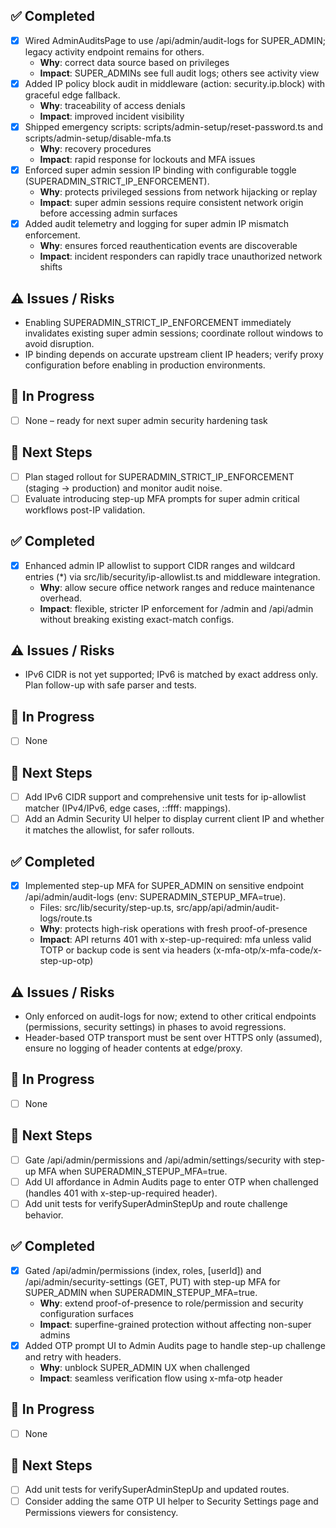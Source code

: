 ## ✅ Completed
- [x] Wired AdminAuditsPage to use /api/admin/audit-logs for SUPER_ADMIN; legacy activity endpoint remains for others.
  - **Why**: correct data source based on privileges
  - **Impact**: SUPER_ADMINs see full audit logs; others see activity view
- [x] Added IP policy block audit in middleware (action: security.ip.block) with graceful edge fallback.
  - **Why**: traceability of access denials
  - **Impact**: improved incident visibility
- [x] Shipped emergency scripts: scripts/admin-setup/reset-password.ts and scripts/admin-setup/disable-mfa.ts
  - **Why**: recovery procedures
  - **Impact**: rapid response for lockouts and MFA issues
- [x] Enforced super admin session IP binding with configurable toggle (SUPERADMIN_STRICT_IP_ENFORCEMENT).
  - **Why**: protects privileged sessions from network hijacking or replay
  - **Impact**: super admin sessions require consistent network origin before accessing admin surfaces
- [x] Added audit telemetry and logging for super admin IP mismatch enforcement.
  - **Why**: ensures forced reauthentication events are discoverable
  - **Impact**: incident responders can rapidly trace unauthorized network shifts

## ⚠️ Issues / Risks
- Enabling SUPERADMIN_STRICT_IP_ENFORCEMENT immediately invalidates existing super admin sessions; coordinate rollout windows to avoid disruption.
- IP binding depends on accurate upstream client IP headers; verify proxy configuration before enabling in production environments.

## 🚧 In Progress
- [ ] None – ready for next super admin security hardening task

## 🔧 Next Steps
- [ ] Plan staged rollout for SUPERADMIN_STRICT_IP_ENFORCEMENT (staging → production) and monitor audit noise.
- [ ] Evaluate introducing step-up MFA prompts for super admin critical workflows post-IP validation.

## ✅ Completed
- [x] Enhanced admin IP allowlist to support CIDR ranges and wildcard entries (*) via src/lib/security/ip-allowlist.ts and middleware integration.
  - **Why**: allow secure office network ranges and reduce maintenance overhead.
  - **Impact**: flexible, stricter IP enforcement for /admin and /api/admin without breaking existing exact-match configs.

## ⚠️ Issues / Risks
- IPv6 CIDR is not yet supported; IPv6 is matched by exact address only. Plan follow-up with safe parser and tests.

## 🚧 In Progress
- [ ] None

## 🔧 Next Steps
- [ ] Add IPv6 CIDR support and comprehensive unit tests for ip-allowlist matcher (IPv4/IPv6, edge cases, ::ffff: mappings).
- [ ] Add an Admin Security UI helper to display current client IP and whether it matches the allowlist, for safer rollouts.

## ✅ Completed
- [x] Implemented step-up MFA for SUPER_ADMIN on sensitive endpoint /api/admin/audit-logs (env: SUPERADMIN_STEPUP_MFA=true).
  - Files: src/lib/security/step-up.ts, src/app/api/admin/audit-logs/route.ts
  - **Why**: protects high-risk operations with fresh proof-of-presence
  - **Impact**: API returns 401 with x-step-up-required: mfa unless valid TOTP or backup code is sent via headers (x-mfa-otp/x-mfa-code/x-step-up-otp)

## ⚠️ Issues / Risks
- Only enforced on audit-logs for now; extend to other critical endpoints (permissions, security settings) in phases to avoid regressions.
- Header-based OTP transport must be sent over HTTPS only (assumed), ensure no logging of header contents at edge/proxy.

## 🚧 In Progress
- [ ] None

## 🔧 Next Steps
- [ ] Gate /api/admin/permissions and /api/admin/settings/security with step-up MFA when SUPERADMIN_STEPUP_MFA=true.
- [ ] Add UI affordance in Admin Audits page to enter OTP when challenged (handles 401 with x-step-up-required header).
- [ ] Add unit tests for verifySuperAdminStepUp and route challenge behavior.

## ✅ Completed
- [x] Gated /api/admin/permissions (index, roles, [userId]) and /api/admin/security-settings (GET, PUT) with step-up MFA for SUPER_ADMIN when SUPERADMIN_STEPUP_MFA=true.
  - **Why**: extend proof-of-presence to role/permission and security configuration surfaces
  - **Impact**: superfine-grained protection without affecting non-super admins
- [x] Added OTP prompt UI to Admin Audits page to handle step-up challenge and retry with headers.
  - **Why**: unblock SUPER_ADMIN UX when challenged
  - **Impact**: seamless verification flow using x-mfa-otp header

## 🚧 In Progress
- [ ] None

## 🔧 Next Steps
- [ ] Add unit tests for verifySuperAdminStepUp and updated routes.
- [ ] Consider adding the same OTP UI helper to Security Settings page and Permissions viewers for consistency.
